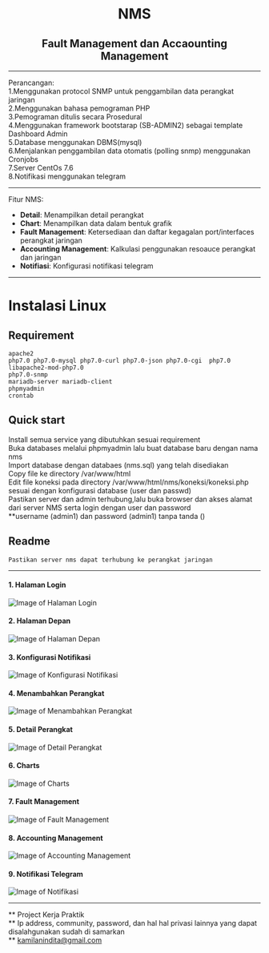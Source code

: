 <h1 align="center">NMS</h1>
<h2 align="center">Fault Management dan Accaounting Management</h2>

___
Perancangan:<br>
1.Menggunakan protocol SNMP untuk penggambilan data perangkat jaringan<br>
2.Menggunakan bahasa pemograman PHP<br>
3.Pemograman ditulis secara Prosedural<br>
4.Menggunakan framework bootstarap (SB-ADMIN2) sebagai template Dashboard Admin<br>
5.Database menggunakan DBMS(mysql) <br>
6.Menjalankan penggambilan data otomatis (polling snmp) menggunakan Cronjobs<br>
7.Server CentOs 7.6<br>
8.Notifikasi menggunakan telegram

___

Fitur NMS:
- **Detail**: Menampilkan detail perangkat 
- **Chart**: Menampilkan data dalam bentuk grafik
- **Fault Management**: Ketersediaan dan daftar kegagalan port/interfaces perangkat jaringan
- **Accounting Management**: Kalkulasi penggunakan resoauce perangkat dan jaringan
- **Notifiasi**: Konfigurasi notifikasi telegram

___

# Instalasi Linux
## Requirement
    apache2
    php7.0 php7.0-mysql php7.0-curl php7.0-json php7.0-cgi  php7.0 libapache2-mod-php7.0 
    php7.0-snmp
    mariadb-server mariadb-client
    phpmyadmin
    crontab

        
## Quick start
   Install semua service yang dibutuhkan sesuai requirement<br>
   Buka databases melalui phpmyadmin lalu buat database baru dengan nama nms<br>
   Import database dengan databaes (nms.sql) yang telah disediakan<br>
   Copy file ke directory /var/www/html <br>
   Edit file koneksi pada directory /var/www/html/nms/koneksi/koneksi.php sesuai dengan konfigurasi database (user dan passwd) <br>
   Pastikan server dan admin terhubung,lalu buka browser dan akses alamat dari server NMS serta login dengan user dan password <br>
   **username (admin1) dan password (admin1) tanpa tanda ()
 
 ## Readme
    Pastikan server nms dapat terhubung ke perangkat jaringan
 
 
___

#### 1. Halaman Login
![Image of Halaman Login](https://drive.google.com/file/d/1R-25nv0s3TkvkV4D5eR3GuBrZZPouEKG/view?usp=sharing)

#### 2. Halaman Depan
![Image of Halaman Depan](https://drive.google.com/file/d/1mU_-a0V3k7N_3_fWUKThS8NLg4CmeGGJ/view?usp=sharing)

#### 3. Konfigurasi Notifikasi
![Image of Konfigurasi Notifikasi](https://drive.google.com/file/d/19jOYsQ9IZ8FhYTGtdcPQpaf3DLeNxbzU/view?usp=sharing)

#### 4. Menambahkan Perangkat
![Image of Menambahkan Perangkat](https://drive.google.com/file/d/110PY94kBwm_7-rfA6_N8UPY_uwXBx1ny/view?usp=sharing)

#### 5. Detail Perangkat
![Image of Detail Perangkat](https://drive.google.com/file/d/1P9-uIVS4Vlvh5kpOkdmOZWksp0mYmOKL/view?usp=sharing)

#### 6. Charts
![Image of Charts](https://drive.google.com/file/d/1wQM0yKG1cNVdBNEI6l58HVsXOpkC70Yx/view?usp=sharing)

#### 7. Fault Management
![Image of Fault Management](https://drive.google.com/file/d/1DBsy1-bgH7bXXUbqi_UjJBbd8mTqwHwH/view?usp=sharing)

#### 8. Accounting Management
![Image of Accounting Management](https://drive.google.com/drive/u/0/folders/13nkBn0K_4neHCz6cw70Yvw97D_rOcNXA)

#### 9. Notifikasi Telegram
![Image of Notifikasi](https://drive.google.com/file/d/1oOlK5QE9cL9ub9mr56FRrkMr6c6Soea8/view?usp=sharing)

___

** Project Kerja Praktik<br>
** Ip address, community, password, dan hal hal privasi lainnya yang dapat disalahgunakan sudah di samarkan<br>
** kamilanindita@gmail.com
